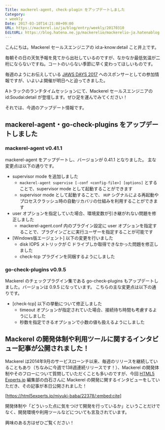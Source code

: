```yaml
---
Title: mackerel-agent, check-plugin をアップデートしました
Category:
- weekly
Date: 2017-03-10T14:21:08+09:00
URL: https://mackerel.io/ja/blog/entry/weekly/20170310
EditURL: https://blog.hatena.ne.jp/mackerelio/mackerelio-ja.hatenablog.mackerel.io/atom/entry/10328749687225552580
---
```


こんにちは。Mackerel セールスエンジニアの id:a-know:detail こと井上です。

毎朝その日の天気予報を見てから出社しているのですが、なかなか最低気温が二桁にならないですね。コートのいらない季節に早く変わってほしいものです。

毎週のようにお伝えしている [JAWS DAYS 2017](http://jawsdays2017.jaws-ug.jp/) へのスポンサーとしての参加情報ですが、いよいよ開催が明日へと迫ってきました。

Aトラックのランチタイムセッションにて、Mackerel セールスエンジニアの id:Soudai:detail が登壇します。ぜひ足を運んでみてください！

それでは、今週のアップデート情報です。

## mackerel-agent・go-check-plugins をアップデートしました

### mackerel-agent v0.41.1

mackerel-agent をアップデートし、バージョンが 0.41.1 となりました。
主な変更点は以下の通りです。

* supervisor mode を追加しました
    * `mackerel-agent supervise [-conf <config-file>] [options]` とすることで、supervisor mode として起動することができます
    * supervisor mode として起動することで、 `HUP` シグナルによる再起動やプロセスクラッシュ時の自動リカバリの仕組みを利用することができます
* user オプションを指定していた場合、環境変数が引き継がれない問題を修正しました
    * mackerel-agent.conf 内のプラグイン設定に user オプションを指定することで、プラグインごとに実行ユーザーを指定することが可能です
* [Windows版エージェント] 以下の変更を行いました
    * disk IOPS メトリックが C ドライブしか取得できなかった問題を修正しました
    * check-tcp プラグインを同梱するようにしました


### go-check-plugins v0.9.5

Mackerel のチェックプラグイン集である go-check-plugins もアップデートしました。バージョンは 0.9.5 になっています。
こちらの主な変更点は以下の通りです。

* [check-tcp] 以下の挙動について修正しました
    * timeout オプションが指定されていた場合、接続待ち時間も考慮するようにしました
    * 秒数を指定できるオプションで小数の値も扱えるようにしました



## Mackerel の開発体制や利用ツールに関するインタビュー記事が公開されました！

Mackerel は2014年9月のサービスローンチ以来、毎週のリリースを継続していることもあり（ちなみに今週で138週連続リリースです！）、Mackerel の開発体制やそのフローについて質問していただくことも多いのですが、今回 [HTML5 Experts.jp](https://html5experts.jp/) 編集部の白石さんに Mackerel の開発に関するインタビューをしていただき、その記事が本日公開されました！

[https://html5experts.jp/miyuki-baba/22378/:embed:cite]

開発体制や「どういった点に気をつけて開発を行っているか」ということだけでなく、開発環境や利用ツールなどについても言及されています。

興味のある方はぜひご覧ください！

